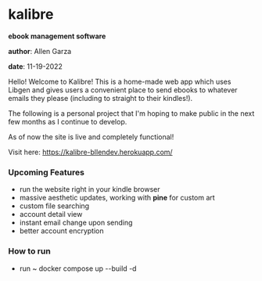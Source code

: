 # kalibre
**ebook management software**

**author**: Allen Garza

**date**: 11-19-2022

Hello! Welcome to Kalibre! This is a home-made web app which uses Libgen and gives users a convenient place to send
ebooks to whatever emails they please (including to straight to their kindles!).

The following is a personal project that I'm hoping to make public in the next few months as I continue to develop.

As of now the site is live and completely functional! 

Visit here: https://kalibre-bllendev.herokuapp.com/

### Upcoming Features
- run the website right in your kindle browser
- massive aesthetic updates, working with __pine__ for custom art
- custom file searching
- account detail view
- instant email change upon sending
- better account encryption

### How to run
- run ~ docker compose up --build -d


